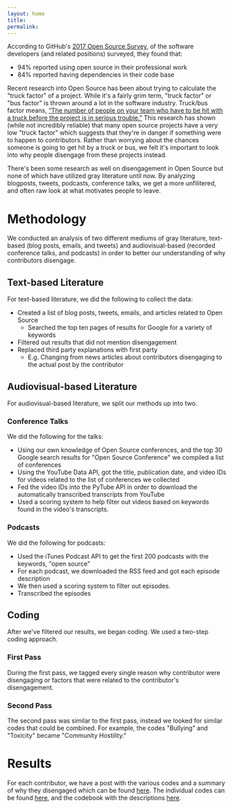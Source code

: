 ```yaml
---
layout: home
title: 
permalink: 
---
```


According to GitHub's <a href="https://opensourcesurvey.org/2017/">2017 Open Source Survey</a>, of the software developers (and related positions) surveyed, they found that:
* 94% reported using open source in their professional work
* 84% reported having dependencies in their code base

Recent research into Open Source has been about trying to calculate the "truck factor" of a project. While it's a fairly grim term, "truck factor" or "bus factor" is thrown around a lot in the software industry. Truck/bus factor means, <a href="http://www.agileadvice.com/2005/05/15/agilemanagement/truck-factor/">“The number of people on your team who have to be hit with a truck before the project is in serious trouble.”</a> This research has shown (while not incredibly reliable) that many open source projects have a very low "truck factor" which suggests that they're in danger if something were to happen to contributors. Rather than worrying about the chances someone is going to get hit by a  truck or bus, we felt it's important to look into why people disengage from these projects instead.

There's been some research as well on disengagement in Open Source but none of which have utilized gray literature until now. By analyzing blogposts, tweets, podcasts, conference talks, we get a more unfilitered, and often raw look at what motivates people to leave. 

# Methodology

We conducted an analysis of two different mediums of gray literature, text-based (blog posts, emails, and tweets) and audiovisual-based (recorded conference talks, and podcasts) in order to better our understanding of why contributors disengage. 

## Text-based Literature

For text-based literature, we did the following to collect the data:

* Created a list of blog posts, tweets, emails, and articles related to Open Source
  * Searched the top ten pages of results for Google for a variety of keywords
* Filtered out results that did not mention disengagement
* Replaced third party explanations with first party
  * E.g. Changing from news articles about contributors disengaging to the actual post by the contributor

## Audiovisual-based Literature

For audiovisual-based literature, we split our methods up into two. 

### Conference Talks

We did the following for the talks:

* Using our own knowledge of Open Source conferences, and the top 30 Google search results for "Open Source Conference" we compiled a list of conferences
* Using the YouTube Data API, got the title, publication date, and video IDs for videos related to the list of conferences we collected
* Fed the video IDs into the PyTube API in order to download the automatically transcribed transcripts from YouTube
* Used a scoring system to help filter out videos based on keywords found in the video's transcripts. 

### Podcasts

We did the following for podcasts:

* Used the iTunes Podcast API to get the first 200 podcasts with the keywords, "open source"
* For each podcast, we downloaded the RSS feed and got each episode description
* We then used a scoring system to filter out episodes.
* Transcribed the episodes

## Coding

After we've filtered our results, we began coding. We used a two-step coding approach. 

### First Pass

During the first pass, we tagged every single reason why contributor were disengaging or factors that were related to the contributor's disengagement. 

### Second Pass

The second pass was similar to the first pass, instead we looked for similar codes that could be combined. For example, the codes "Bullying" and "Toxicity" became "Community Hostility."

# Results

For each contributor, we have a post with the various codes and a summary of why they disengaged which can be found <a href="\directory">here</a>. The individual codes can be found <a href="\codes">here</a>, and the codebook with the descriptions <a href="\codebook">here</a>. 



